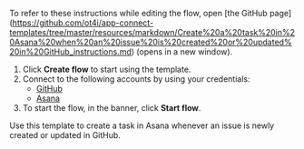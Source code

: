 To refer to these instructions while editing the flow, open [the GitHub page]
(https://github.com/ot4i/app-connect-templates/tree/master/resources/markdown/Create%20a%20task%20in%20Asana%20when%20an%20issue%20is%20created%20or%20updated%20in%20GitHub_instructions.md) (opens in a new window).

1. Click **Create flow** to start using the template.
2. Connect to the following accounts by using your credentials:
   - [GitHub](https://www.ibm.com/docs/en/app-connect/saas?topic=apps-github) 
   - [Asana](https://www.ibm.com/docs/en/app-connect/saas?topic=apps-asana)
3. To start the flow, in the banner, click **Start flow**.

Use this template to create a task in Asana whenever an issue is newly created or updated in GitHub.




